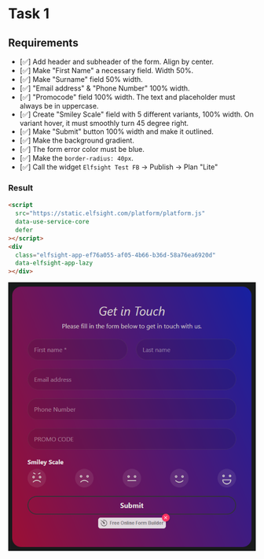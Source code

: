 # Task 1

## Requirements

- [✅] Add header and subheader of the form. Align by center.
- [✅] Make "First Name" a necessary field. Width 50%.
- [✅] Make "Surname" field 50% width.
- [✅] "Email address" & "Phone Number" 100% width.
- [✅] "Promocode" field 100% width. The text and placeholder must always be in uppercase.
- [✅] Create "Smiley Scale" field with 5 different variants, 100% width. On variant hover, it must smoothly turn 45 degree right.
- [✅] Make "Submit" button 100% width and make it outlined.
- [✅] Make the background gradient.
- [✅] The form error color must be blue.
- [✅] Make the `border-radius: 40px`.
- [✅] Call the widget `Elfsight Test FB` → Publish → Plan "Lite"

### Result

```html
<script
  src="https://static.elfsight.com/platform/platform.js"
  data-use-service-core
  defer
></script>
<div
  class="elfsight-app-ef76a055-af05-4b66-b36d-58a76ea6920d"
  data-elfsight-app-lazy
></div>
```

<img src="./task3/public/widget.png">
